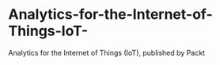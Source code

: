 # Analytics-for-the-Internet-of-Things-IoT-
Analytics for the Internet of Things (IoT), published by Packt
